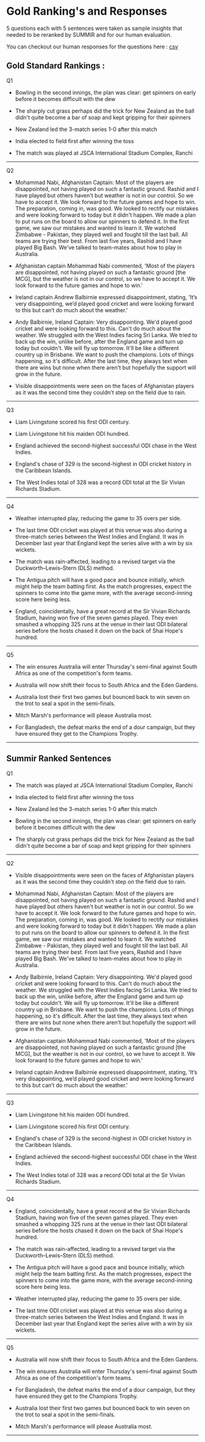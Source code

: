 # Gold Ranking's and Responses 

5 questions each with 5 sentences were taken as sample insights that needed to be reranked by SUMMIR and for our human evaluation.

You can checkout our human responses for the questions here : [csv](response_human.csv)


## Gold 	Standard Rankings :

Q1							

- Bowling in the second innings, the plan was clear: get spinners on early before it becomes difficult with the dew

- The sharply cut grass perhaps did the trick for New Zealand as the ball didn't quite become a bar of soap and kept gripping for their spinners

- New Zealand led the 3-match series 1-0 after this match

- India elected to field first after winning the toss

- The match was played at JSCA International Stadium Complex, Ranchi

---

Q2

- Mohammad Nabi, Afghanistan Captain: Most of the players are disappointed, not having played on such a fantastic ground. Rashid and I have played but others haven't but weather is not in our control. So we have to accept it. We look forward to the future games and hope to win. The preparation, coming in, was good. We looked to rectify our mistakes and were looking forward to today but it didn't happen. We made a plan to put runs on the board to allow our spinners to defend it. In the first game, we saw our mistakes and wanted to learn it. We watched Zimbabwe - Pakistan, they played well and fought till the last ball. All teams are trying their best. From last five years, Rashid and I have played Big Bash. We've talked to team-mates about how to play in Australia.

- Afghanistan captain Mohammad Nabi commented, 'Most of the players are disappointed, not having played on such a fantastic ground [the MCG], but the weather is not in our control, so we have to accept it. We look forward to the future games and hope to win.'

- Ireland captain Andrew Balbirnie expressed disappointment, stating, 'It’s very disappointing, we’d played good cricket and were looking forward to this but can’t do much about the weather.'

- Andy Balbirnie, Ireland Captain: Very disappointing. We'd played good cricket and were looking forward to this. Can't do much about the weather. We struggled with the West Indies facing Sri Lanka. We tried to back up the win, unlike before, after the England game and turn up today but couldn't. We will fly up tomorrow. It'll be like a different country up in Brisbane. We want to push the champions. Lots of things happening, so it's difficult. After the last time, they always text when there are wins but none when there aren't but hopefully the support will grow in the future.

- Visible disappointments were seen on the faces of Afghanistan players as it was the second time they couldn't step on the field due to rain.

---

Q3

- Liam Livingstone scored his first ODI century.

- Liam Livingstone hit his maiden ODI hundred.

- England achieved the second-highest successful ODI chase in the West Indies.

- England's chase of 329 is the second-highest in ODI cricket history in the Caribbean Islands.

- The West Indies total of 328 was a record ODI total at the Sir Vivian Richards Stadium.

---

Q4

- Weather interrupted play, reducing the game to 35 overs per side.

- The last time ODI cricket was played at this venue was also during a three-match series between the West Indies and England. It was in December last year that England kept the series alive with a win by six wickets.

- The match was rain-affected, leading to a revised target via the Duckworth–Lewis–Stern (DLS) method.

- The Antigua pitch will have a good pace and bounce initially, which might help the team batting first. As the match progresses, expect the spinners to come into the game more, with the average second-inning score here being less.

- England, coincidentally, have a great record at the Sir Vivian Richards Stadium, having won five of the seven games played. They even smashed a whopping 325 runs at the venue in their last ODI bilateral series before the hosts chased it down on the back of Shai Hope's hundred.

---

Q5

- The win ensures Australia will enter Thursday's semi-final against South Africa as one of the competition's form teams.

- Australia will now shift their focus to South Africa and the Eden Gardens.

- Australia lost their first two games but bounced back to win seven on the trot to seal a spot in the semi-finals.

- Mitch Marsh's performance will please Australia most.

- For Bangladesh, the defeat marks the end of a dour campaign, but they have ensured they get to the Champions Trophy.

---

## Summir Ranked Sentences

Q1

- The match was played at JSCA International Stadium Complex, Ranchi

- India elected to field first after winning the toss

- New Zealand led the 3-match series 1-0 after this match

- Bowling in the second innings, the plan was clear: get spinners on early before it becomes difficult with the dew

- The sharply cut grass perhaps did the trick for New Zealand as the ball didn't quite become a bar of soap and kept gripping for their spinners

---

Q2

- Visible disappointments were seen on the faces of Afghanistan players as it was the second time they couldn't step on the field due to rain.

- Mohammad Nabi, Afghanistan Captain: Most of the players are disappointed, not having played on such a fantastic ground. Rashid and I have played but others haven't but weather is not in our control. So we have to accept it. We look forward to the future games and hope to win. The preparation, coming in, was good. We looked to rectify our mistakes and were looking forward to today but it didn't happen. We made a plan to put runs on the board to allow our spinners to defend it. In the first game, we saw our mistakes and wanted to learn it. We watched Zimbabwe - Pakistan, they played well and fought till the last ball. All teams are trying their best. From last five years, Rashid and I have played Big Bash. We've talked to team-mates about how to play in Australia.

- Andy Balbirnie, Ireland Captain: Very disappointing. We'd played good cricket and were looking forward to this. Can't do much about the weather. We struggled with the West Indies facing Sri Lanka. We tried to back up the win, unlike before, after the England game and turn up today but couldn't. We will fly up tomorrow. It'll be like a different country up in Brisbane. We want to push the champions. Lots of things happening, so it's difficult. After the last time, they always text when there are wins but none when there aren't but hopefully the support will grow in the future.

- Afghanistan captain Mohammad Nabi commented, 'Most of the players are disappointed, not having played on such a fantastic ground [the MCG], but the weather is not in our control, so we have to accept it. We look forward to the future games and hope to win.'

- Ireland captain Andrew Balbirnie expressed disappointment, stating, 'It’s very disappointing, we’d played good cricket and were looking forward to this but can’t do much about the weather.'

---

Q3

- Liam Livingstone hit his maiden ODI hundred.

- Liam Livingstone scored his first ODI century.

- England's chase of 329 is the second-highest in ODI cricket history in the Caribbean Islands.

- England achieved the second-highest successful ODI chase in the West Indies.

- The West Indies total of 328 was a record ODI total at the Sir Vivian Richards Stadium.

---

Q4

- England, coincidentally, have a great record at the Sir Vivian Richards Stadium, having won five of the seven games played. They even smashed a whopping 325 runs at the venue in their last ODI bilateral series before the hosts chased it down on the back of Shai Hope's hundred.

- The match was rain-affected, leading to a revised target via the Duckworth–Lewis–Stern (DLS) method.

- The Antigua pitch will have a good pace and bounce initially, which might help the team batting first. As the match progresses, expect the spinners to come into the game more, with the average second-inning score here being less.

- Weather interrupted play, reducing the game to 35 overs per side.

- The last time ODI cricket was played at this venue was also during a three-match series between the West Indies and England. It was in December last year that England kept the series alive with a win by six wickets.

---

Q5

- Australia will now shift their focus to South Africa and the Eden Gardens.

- The win ensures Australia will enter Thursday's semi-final against South Africa as one of the competition's form teams.

- For Bangladesh, the defeat marks the end of a dour campaign, but they have ensured they get to the Champions Trophy.

- Australia lost their first two games but bounced back to win seven on the trot to seal a spot in the semi-finals.

- Mitch Marsh's performance will please Australia most.

---
